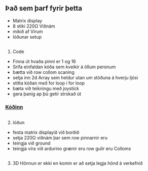 ## Það sem þarf fyrir þetta
* Matrix display
* 8 stiki 220Ω Viðnám
* mikið af Vírum
* lóðunar setup
##
1. Code
 * Finna út hvaða pinni er 1 og 16
 * Srifa einfaldan kóða sem kveikir á öllum peronum
 * bætta við row collom scaning
 * setja inn 2d Array sem heldur utan um stöðuna á hverju ljósi
 * stitta kóðan með for loop í for loop
 * bæta við teikningu með joystick
 * gera þanig ap þú getir strokað út
 ### [Kóðinn](https://github.com/Tardis2105/Verksmidja/blob/master/8x8_Matrix/8x8_Matrix.ino)
 ##
 2. lóðun
  * festa matrix displayið við borðið
  * setja 220Ω viðnám þar sem row pinnarnir eru
  * teingja við ground
  * teingja víra við ardurino grænir eru row gulir eru Colloms
  ##
 3. 3D Hönnun
 er ekki en komin er að setja legja hönd á verkefnið
